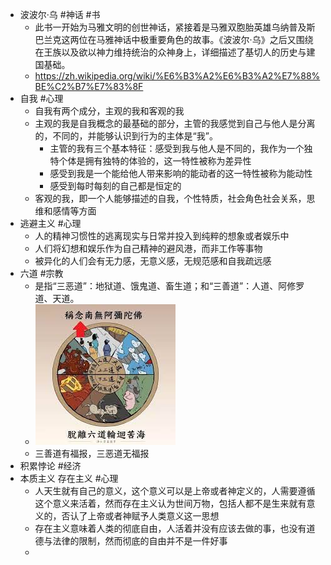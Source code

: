 - 波波尔·乌 #神话 #书
	- 此书一开始为马雅文明的创世神话，紧接着是马雅双胞胎英雄乌纳普及斯巴兰克这两位在马雅神话中极重要角色的故事。《波波尔·乌》之后又围绕在王族以及欲以神力维持统治的众神身上，详细描述了基切人的历史与建国基础。
	- https://zh.wikipedia.org/wiki/%E6%B3%A2%E6%B3%A2%E7%88%BE%C2%B7%E7%83%8F
- 自我 #心理
	- 自我有两个成分，主观的我和客观的我
	- 主观的我是自我概念的最基础的部分，主管的我感觉到自己与他人是分离的，不同的，并能够认识到行为的主体是“我”。
		- 主管的我有三个基本特征：感受到我与他人是不同的，我作为一个独特个体是拥有独特的体验的，这一特性被称为差异性
		- 感受到我是一个能给他人带来影响的能动者的这一特性被称为能动性
		- 感受到每时每刻的自己都是恒定的
	- 客观的我，即一个人能够描述的自我，个性特质，社会角色社会关系，思维和感情等方面
- 逃避主义 #心理
	- 人的精神习惯性的逃离现实与日常并投入到纯粹的想象或者娱乐中
	- 人们将幻想和娱乐作为自己精神的避风港，而非工作等事物
	- 被异化的人们会有无力感，无意义感，无规范感和自我疏远感
- 六道 #宗教
	- 是指“三恶道”：地狱道、饿鬼道、畜生道；和“三善道”：人道、阿修罗道、天道。
	- ![image.png](../assets/image_1677049723675_0.png)
	- 三善道有福报，三恶道无福报
- 积累悖论 #经济
- 本质主义  存在主义 #心理
	- 人天生就有自己的意义，这个意义可以是上帝或者神定义的，人需要遵循这个意义来活着，然而存在主义认为世间万物，包括人都不是生来就有意义的，否认了上帝或者神赋予人类意义这一思想
	- 存在主义意味着人类的彻底自由，人活着并没有应该去做的事，也没有道德与法律的限制，然而彻底的自由并不是一件好事
	-